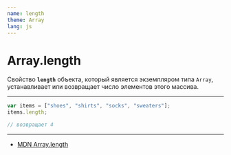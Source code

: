 ```yaml
---
name: length
theme: Array
lang: js
---
```


# Array.length

Cвойство **`length`** объекта, который является экземпляром типа `Array`, устанавливает или возвращает число элементов этого массива.

---

```js
var items = ["shoes", "shirts", "socks", "sweaters"];
items.length;

// возвращает 4
```

---

- [MDN Array.length](https://developer.mozilla.org/ru/docs/Web/JavaScript/Reference/Global_Objects/Array/length)
